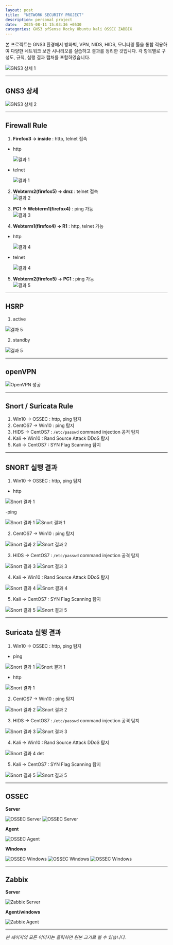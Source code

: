 ```yaml
---
layout: post
title:  "NETWORK SECURITY PROJECT"
description: personal project
date:   2025-08-11 15:03:36 +0530
categories: GNS3 pfSense Rocky Ubuntu kali OSSEC ZABBIX
---
```


본 프로젝트는 GNS3 환경에서 방화벽, VPN, NIDS, HIDS, 모니터링 툴을 통합 적용하여 다양한 네트워크 보안 시나리오를 실습하고 결과를 정리한 것입니다. 각 항목별로 구성도, 규칙, 실행 결과 캡처를 포함하였습니다.

![GNS3 상세 1](/assets/images/popo.PNG)

---

## GNS3 상세

![GNS3 상세 2](/assets/images/popo2.PNG)

---

## Firewall Rule

1. **Firefox3 → inside** : http, telnet 접속  
- http

   ![결과 1](/assets/images/fire3-inside-http.PNG)
  
- telnet
  
   ![결과 1](/assets/images/fire3-inside-telnet.PNG)
  
2. **Webterm2(firefox5) → dmz** : telnet 접속  
   ![결과 2](/assets/images/fire5-dmz-telnet.PNG)

3. **PC1 → Webterm1(firefox4)** : ping 가능  
   ![결과 3](/assets/images/pc1-fire4-ping.PNG)

4. **Webterm1(firefox4) → R1** : http, telnet 가능  
- http

  ![결과 4](/assets/images/web1(fire4)-r1http3333.PNG)
  
- telnet

  ![결과 4](/assets/images/web1(fire4)-r1telnet2222.PNG)
  
5. **Webterm2(firefox5) → PC1** : ping 가능  
   ![결과 5](/assets/images/web2(fire5)-pc1-ping-kkk.PNG)

---
## HSRP
1. active

![결과 5](/assets/images/HSRP-active.PNG)

2. standby

![결과 5](/assets/images/HSRP-standby.PNG)

---

## openVPN

![OpenVPN 성공](/assets/images/openvpn.PNG)

---

## Snort / Suricata Rule

1. Win10 → OSSEC : http, ping 탐지  
2. CentOS7 → Win10 : ping 탐지  
3. HIDS → CentOS7 : `/etc/passwd` command injection 공격 탐지  
4. Kali → Win10 : Rand Source Attack DDoS 탐지  
5. Kali → CentOS7 : SYN Flag Scanning 탐지  

---

## SNORT 실행 결과

1. Win10 → OSSEC : http, ping 탐지  

- http

![Snort 결과 1](/assets/images/snort(win10-ossec)http.PNG)

-ping

![Snort 결과 1](/assets/images/snort(win10-ossec)ping-cmd.PNG)
![Snort 결과 1](/assets/images/snort(win10-ossec)ping.PNG)

2. CentOS7 → Win10 : ping 탐지  

![Snort 결과 2](/assets/images/rocky-win-ping.PNG)
![Snort 결과 2](/assets/images/rocky-win-ping-result.PNG)

3. HIDS → CentOS7 : `/etc/passwd` command injection 공격 탐지

![Snort 결과 3](/assets/images/rockinjectcurl.PNG)
![Snort 결과 3](/assets/images/rockyinjectiondetc.PNG)

4. Kali → Win10 : Rand Source Attack DDoS 탐지

![Snort 결과 4](/assets/images/random-attack.PNG)
![Snort 결과 4](/assets/images/kali-winrandattack444444.PNG)

5. Kali → CentOS7 : SYN Flag Scanning 탐지

![Snort 결과 5](/assets/images/synflagattack.PNG)
![Snort 결과 5](/assets/images/suri-kali-rocky-syn-attack-det.PNG)

---

## Suricata 실행 결과

1. Win10 → OSSEC : http, ping 탐지  

- ping

![Snort 결과 1](/assets/images/suriwin-ossec-ping.PNG)
![Snort 결과 1](/assets/images/surwin-ossec-pingdetect.PNG)

- http

![Snort 결과 1](/assets/images/win-ossechttpdet.PNG)

2. CentOS7 → Win10 : ping 탐지  

![Snort 결과 2](/assets/images/surirocky-win-ping.PNG)
![Snort 결과 2](/assets/images/surirocky-winping-det.PNG)

3. HIDS → CentOS7 : `/etc/passwd` command injection 공격 탐지

![Snort 결과 3](/assets/images/suri-injection-attack.PNG)
![Snort 결과 3](/assets/images/suri-injection-detec.PNG)

4. Kali → Win10 : Rand Source Attack DDoS 탐지

![Snort 결과 4](/assets/images/surikali-win-randattack2.PNG)
det

5. Kali → CentOS7 : SYN Flag Scanning 탐지

![Snort 결과 5](/assets/images/surikali-rocky-synattack.PNG)
![Snort 결과 5](/assets/images/suri-kali-rocky-syn-attack-det.PNG)

---

## OSSEC
**Server**  

![OSSEC Server](/assets/images/ossecserver.png)
![OSSEC Server](/assets/images/ossecserver2.png)

**Agent**  

![OSSEC Agent](/assets/images/ossecagent.png)

**Windows**  

![OSSEC Windows](/assets/images/windowossec1.PNG)
![OSSEC Windows](/assets/images/windowossec4tail.PNG)
![OSSEC Windows](/assets/images/ossecwindowfinal.png)

---

## Zabbix
**Server**  

![Zabbix Server](/assets/images/zabbixhome.PNG)

**Agent/windows**  

![Zabbix Agent](/assets/images/zabbixwindowre.PNG)


---

*본 페이지의 모든 이미지는 클릭하면 원본 크기로 볼 수 있습니다.*

